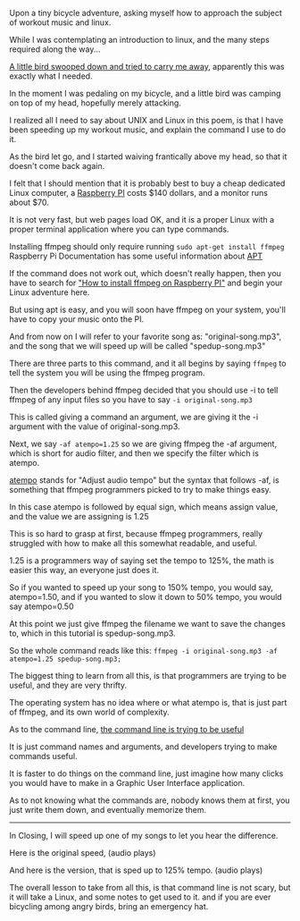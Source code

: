 Upon a tiny bicycle adventure,
asking myself how to approach the subject of workout music and linux.

While I was contemplating an introduction to linux,
and the many steps required along the way...

[A little bird swooped down and tried to carry me away][1],
apparently this was exactly what I needed.

In the moment I was pedaling on my bicycle,
and a little bird was camping on top of my head, hopefully merely attacking.

I realized all I need to say about UNIX and Linux in this poem,
is that I have been speeding up my workout music, and explain the command I use to do it.

As the bird let go, and I started waiving frantically above my head,
so that it doesn't come back again.

I felt that I should mention that it is probably best to buy a cheap dedicated Linux computer,
a [Raspberry PI][2] costs $140 dollars, and a monitor runs about $70.

It is not very fast, but web pages load OK,
and it is a proper Linux with a proper terminal application where you can type commands.

Installing ffmpeg should only require running ```sudo apt-get install ffmpeg```
Raspberry Pi Documentation has some useful information about [APT][3]

If the command does not work out, which doesn't really happen,
then you have to search for ["How to install ffmpeg on Raspberry PI"][4] and begin your Linux adventure here.

But using apt is easy, and you will soon have ffmpeg on your system,
you'll have to copy your music onto the PI.

And from now on I will refer to your favorite song as: "original-song.mp3",
and the song that we will speed up will be called "spedup-song.mp3"

There are three parts to this command,
and it all begins by saying ```ffmpeg``` to tell the system you will be using the ffmpeg program.

Then the developers behind ffmpeg decided that you should use -i
to tell ffmpeg of any input files so you have to say ```-i original-song.mp3```

This is called giving a command an argument,
we are giving it the -i argument with the value of original-song.mp3.

Next, we say ```-af atempo=1.25``` so we are giving ffmpeg the -af argument,
which is short for audio filter, and then we specify the filter which is atempo.

[atempo][5] stands for "Adjust audio tempo" but the syntax that follows -af,
is something that ffmpeg programmers picked to try to make things easy.

In this case atempo is followed by equal sign,
which means assign value, and the value we are assigning is 1.25

This is so hard to grasp at first, because ffmpeg programmers,
really struggled with how to make all this somewhat readable, and useful.

1.25 is a programmers way of saying set the tempo to 125%,
the math is easier this way, an everyone just does it.

So if you wanted to speed up your song to 150% tempo, you would say, atempo=1.50,
and if you wanted to slow it down to 50% tempo, you would say atempo=0.50

At this point we just give ffmpeg the filename we want to save the changes to,
which in this tutorial is spedup-song.mp3.

So the whole command reads like this:
```ffmpeg -i original-song.mp3 -af atempo=1.25 spedup-song.mp3;```

The biggest thing to learn from all this,
is that programmers are trying to be useful, and they are very thrifty.

The operating system has no idea where or what atempo is,
that is just part of ffmpeg, and its own world of complexity.

As to the command line,
[the command line is trying to be useful][6]

It is just command names and arguments,
and developers trying to make commands useful.

It is faster to do things on the command line,
just imagine how many clicks you would have to make in a Graphic User Interface application.

As to not knowing what the commands are,
nobody knows them at first, you just write them down, and eventually memorize them.

---

In Closing,
I will speed up one of my songs to let you hear the difference.

Here is the original speed,
(audio plays)

And here is the version, that is sped up to 125% tempo.
(audio plays)

The overall lesson to take from all this, is that command line is not scary, but it will take a Linux, and some notes to get used to it.
and if you are ever bicycling among angry birds, bring an emergency hat.


[1]: https://www.youtube.com/watch?v=gWGiWHwmhhc
[2]: https://www.canakit.com/raspberry-pi-4-complete-starter-kit.html
[3]: https://www.raspberrypi.org/documentation/linux/software/apt.md
[4]: https://www.google.com/search?q=How+to+install+ffmpeg+on+Raspberry+PI
[5]: https://ffmpeg.org/ffmpeg-filters.html#atempo
[6]: https://www.youtube.com/watch?v=tc4ROCJYbm0
